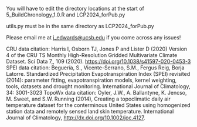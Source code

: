 

You will have to edit the directory locations at the start of 5_BuildChronology_1.0.R and LCP2024_forPub.py

utils.py must be in the same directory as LCP2024_forPub.py


Please email me at j_edwards@ucsb.edu if you come across any issues! 



CRU data citation: Harris I, Osborn TJ, Jones P and Lister D (2020) Version 4 of the CRU TS Monthly High-Resolution Gridded Multivariate Climate Dataset. Sci Data 7,, 109 (2020). https://doi.org/10.1038/s41597-020-0453-3
SPEI data citation: Beguería, S., Vicente-Serrano, S.M., Fergus Reig, Borja Latorre. Standardized Precipitation Evapotranspiration Index (SPEI) revisited (2014): parameter fitting, evapotranspiration models, kernel weighting, tools, datasets and drought monitoring. International Journal of Climatology, 34: 3001-3023
TopoWx data citation: Oyler, J.W., A. Ballantyne, K. Jencso, M. Sweet, and S.W. Running (2014), Creating a topoclimatic daily air temperature dataset for the conterminous United States using homogenized station data and remotely sensed land skin temperature. International Journal of Climatology, http://dx.doi.org/10.1002/joc.4127.
